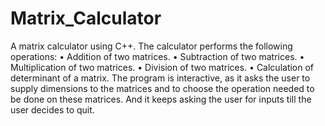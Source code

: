 # Matrix_Calculator
A matrix calculator using C++. The calculator performs the following operations: 
• Addition of two matrices.
• Subtraction of two matrices.
• Multiplication of two matrices.
• Division of two matrices.
• Calculation of determinant of a matrix.
The program is interactive, as it asks the user to supply dimensions to the matrices and to choose the operation needed to be done on these matrices. And it keeps asking the user for inputs till the user decides to quit.


